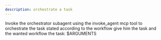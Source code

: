 ```yaml
---
description: orchestrate a task
---
```


Invoke the orchestrator subagent using the invoke_agent mcp tool to orchestrate the task stated according to the workflow
give him the task and the wanted workflow
the task: $ARGUMENTS 